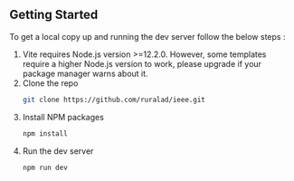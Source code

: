 ## Getting Started

To get a local copy up and running the dev server follow the below steps :

1. Vite requires Node.js version >=12.2.0. However, some templates require a higher Node.js version to work, please upgrade if your package manager warns about it.
2. Clone the repo
   ```sh
   git clone https://github.com/ruralad/ieee.git
   ```
3. Install NPM packages
   ```sh
   npm install
   ```
4. Run the dev server
   ```sh
   npm run dev
   ```

